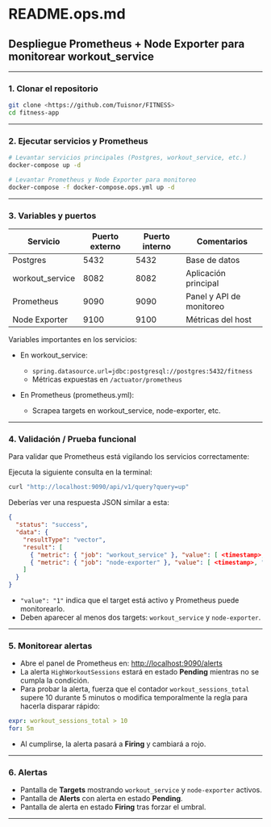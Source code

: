 # README.ops.md

## Despliegue Prometheus + Node Exporter para monitorear workout_service

---

### 1. Clonar el repositorio

```bash
git clone <https://github.com/Tuisnor/FITNESS>
cd fitness-app
```

---

### 2. Ejecutar servicios y Prometheus

```bash
# Levantar servicios principales (Postgres, workout_service, etc.)
docker-compose up -d

# Levantar Prometheus y Node Exporter para monitoreo
docker-compose -f docker-compose.ops.yml up -d
```

---

### 3. Variables y puertos

| Servicio         | Puerto externo | Puerto interno | Comentarios                      |
|------------------|----------------|----------------|---------------------------------|
| Postgres         | 5432           | 5432           | Base de datos                   |
| workout_service  | 8082           | 8082           | Aplicación principal            |
| Prometheus       | 9090           | 9090           | Panel y API de monitoreo        |
| Node Exporter    | 9100           | 9100           | Métricas del host               |

Variables importantes en los servicios:

- En workout_service:
  - `spring.datasource.url=jdbc:postgresql://postgres:5432/fitness`
  - Métricas expuestas en `/actuator/prometheus`

- En Prometheus (prometheus.yml):
  - Scrapea targets en workout_service, node-exporter, etc.

---

### 4. Validación / Prueba funcional

Para validar que Prometheus está vigilando los servicios correctamente:

Ejecuta la siguiente consulta en la terminal:

```bash
curl "http://localhost:9090/api/v1/query?query=up"
```

Deberías ver una respuesta JSON similar a esta:

```json
{
  "status": "success",
  "data": {
    "resultType": "vector",
    "result": [
      { "metric": { "job": "workout_service" }, "value": [ <timestamp>, "1" ] },
      { "metric": { "job": "node-exporter" }, "value": [ <timestamp>, "1" ] }
    ]
  }
}
```

- `"value": "1"` indica que el target está activo y Prometheus puede monitorearlo.
- Deben aparecer al menos dos targets: `workout_service` y `node-exporter`.

---

### 5. Monitorear alertas

- Abre el panel de Prometheus en: [http://localhost:9090/alerts](http://localhost:9090/alerts)
- La alerta `HighWorkoutSessions` estará en estado **Pending** mientras no se cumpla la condición.
- Para probar la alerta, fuerza que el contador `workout_sessions_total` supere 10 durante 5 minutos o modifica temporalmente la regla para hacerla disparar rápido:

```yaml
expr: workout_sessions_total > 10
for: 5m
```

- Al cumplirse, la alerta pasará a **Firing** y cambiará a rojo.

---

### 6. Alertas 

- Pantalla de **Targets** mostrando `workout_service` y `node-exporter` activos.
- Pantalla de **Alerts** con alerta en estado **Pending**.
- Pantalla de alerta en estado **Firing** tras forzar el umbral.

---

